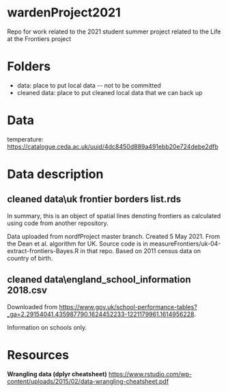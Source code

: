 # wardenProject2021
Repo for work related to the 2021 student summer project related to the Life at the Frontiers project



# Folders

- data: place to put local data -- not to be committed
- cleaned data: place to put cleaned local data that we can back up

# Data

temperature: https://catalogue.ceda.ac.uk/uuid/4dc8450d889a491ebb20e724debe2dfb

# Data description


## cleaned data\uk frontier borders list.rds

In summary, this is an object of spatial lines denoting frontiers as calculated using code from another repository.

Data uploaded from nordfProject master branch. Created 5 May 2021. From the Dean et al. algorithm for UK. Source code is in measureFrontiers/uk-04-extract-frontiers-Bayes.R in that repo. Based on 2011 census data on country of birth.

## cleaned data\england_school_information 2018.csv

Downloaded from https://www.gov.uk/school-performance-tables?_ga=2.29154041.435987790.1624452233-1221179961.1614956228.

Information on schools only.

# Resources

**Wrangling data (dplyr cheatsheet)** https://www.rstudio.com/wp-content/uploads/2015/02/data-wrangling-cheatsheet.pdf